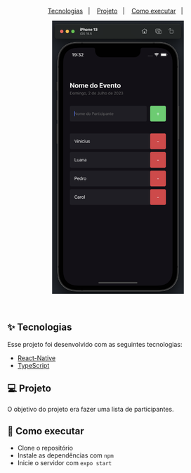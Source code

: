 <p align="center">
  <a href="#-tecnologias">Tecnologias</a>&nbsp;&nbsp;&nbsp;|&nbsp;&nbsp;&nbsp;
  <a href="#-projeto">Projeto</a>&nbsp;&nbsp;&nbsp;|&nbsp;&nbsp;&nbsp;
  <a href="#-como-executar">Como executar</a>&nbsp;&nbsp;&nbsp;|&nbsp;&nbsp;&nbsp;
</p>

<p align="center">
  <img alt="Projeto" src="https://github.com/Vinicius-Barbosa-Santos/lista_eventos/blob/master/eventos.png" width="300px">
</p>

<br>

## ✨ Tecnologias

Esse projeto foi desenvolvido com as seguintes tecnologias:

- [React-Native](https://reactnative.dev/)
- [TypeScript](https://www.typescriptlang.org/)

## 💻 Projeto

O objetivo do projeto era fazer uma lista de participantes.

## 🚀 Como executar

- Clone o repositório
- Instale as dependências com `npm`
- Inicie o servidor com `expo start`
